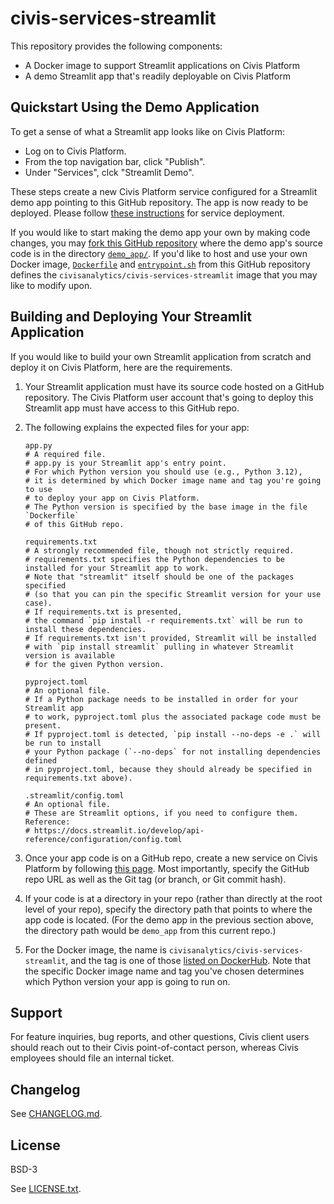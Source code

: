 # civis-services-streamlit

This repository provides the following components:

* A Docker image to support Streamlit applications on Civis Platform
* A demo Streamlit app that's readily deployable on Civis Platform

## Quickstart Using the Demo Application

To get a sense of what a Streamlit app looks like on Civis Platform:

* Log on to Civis Platform.
* From the top navigation bar, click "Publish".
* Under "Services", clck "Streamlit Demo".

These steps create a new Civis Platform service configured for a Streamlit demo app
pointing to this GitHub repository.
The app is now ready to be deployed.
Please follow [these instructions](https://support.civisanalytics.com/hc/en-us/articles/360001335031-Civis-Service-Deployment#StartaService/PreviewaDeployment)
for service deployment.

If you would like to start making the demo app your own
by making code changes,
you may [fork this GitHub repository](https://github.com/civisanalytics/civis-services-streamlit/fork)
where the demo app's source code is in the directory [`demo_app/`](demo_app).
If you'd like to host and use your own Docker image,
[`Dockerfile`](Dockerfile) and [`entrypoint.sh`](entrypoint.sh) from this GitHub repository
defines the `civisanalytics/civis-services-streamlit` image that you may like to modify upon.

## Building and Deploying Your Streamlit Application

If you would like to build your own Streamlit application from scratch
and deploy it on Civis Platform,
here are the requirements.

1. Your Streamlit application must have its source code hosted on a GitHub repository.
   The Civis Platform user account that's going to deploy this Streamlit app must have
   access to this GitHub repo.
2. The following explains the expected files for your app:

   ```shell
   app.py
   # A required file.
   # app.py is your Streamlit app's entry point.
   # For which Python version you should use (e.g., Python 3.12),
   # it is determined by which Docker image name and tag you're going to use
   # to deploy your app on Civis Platform.
   # The Python version is specified by the base image in the file `Dockerfile`
   # of this GitHub repo.

   requirements.txt
   # A strongly recommended file, though not strictly required.
   # requirements.txt specifies the Python dependencies to be installed for your Streamlit app to work.
   # Note that "streamlit" itself should be one of the packages specified
   # (so that you can pin the specific Streamlit version for your use case).
   # If requirements.txt is presented,
   # the command `pip install -r requirements.txt` will be run to install these dependencies.
   # If requirements.txt isn't provided, Streamlit will be installed
   # with `pip install streamlit` pulling in whatever Streamlit version is available
   # for the given Python version.

   pyproject.toml
   # An optional file.
   # If a Python package needs to be installed in order for your Streamlit app
   # to work, pyproject.toml plus the associated package code must be present.
   # If pyproject.toml is detected, `pip install --no-deps -e .` will be run to install
   # your Python package (`--no-deps` for not installing dependencies defined
   # in pyproject.toml, because they should already be specified in requirements.txt above).

   .streamlit/config.toml
   # An optional file.
   # These are Streamlit options, if you need to configure them. Reference:
   # https://docs.streamlit.io/develop/api-reference/configuration/config.toml
   ```

3. Once your app code is on a GitHub repo, create a new service on Civis Platform
   by following [this page](https://support.civisanalytics.com/hc/en-us/articles/360001335031-Civis-Service-Deployment).
   Most importantly, specify the GitHub repo URL as well as the Git tag (or branch, or Git commit hash).
4. If your code is at a directory in your repo (rather than directly at the root level of your repo),
   specify the directory path that points to where the app code is located.
   (For the demo app in the previous section above, the directory path would be `demo_app` from this current repo.)
5. For the Docker image, the name is `civisanalytics/civis-services-streamlit`,
   and the tag is one of those [listed on DockerHub](https://hub.docker.com/repository/docker/civisanalytics/civis-services-streamlit/tags).
   Note that the specific Docker image name and tag you've chosen determines which Python version
   your app is going to run on.

## Support

For feature inquiries, bug reports, and other questions,
Civis client users should reach out to their Civis point-of-contact person,
whereas Civis employees should file an internal ticket.

## Changelog

See [CHANGELOG.md](CHANGELOG.md).

## License

BSD-3

See [LICENSE.txt](LICENSE.txt).
